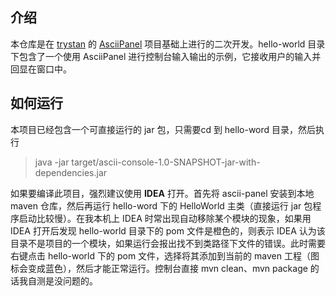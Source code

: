 ## 介绍

本仓库是在 [trystan](https://github.com/trystan) 的 [AsciiPanel](https://github.com/trystan/AsciiPanel) 项目基础上进行的二次开发。hello-world 目录下包含了一个使用 AsciiPanel 进行控制台输入输出的示例，它接收用户的输入并回显在窗口中。

## 如何运行

本项目已经包含一个可直接运行的 jar 包，只需要cd 到 hello-word 目录，然后执行
> java -jar target/ascii-console-1.0-SNAPSHOT-jar-with-dependencies.jar

如果要编译此项目，强烈建议使用 **IDEA** 打开。首先将 ascii-panel 安装到本地 maven 仓库，然后再运行 hello-word 下的 HelloWorld 主类（直接运行 jar 包程序启动比较慢）。在我本机上 IDEA 时常出现自动移除某个模块的现象，如果用 IDEA 打开后发现 hello-world 目录下的 pom 文件是橙色的，则表示 IDEA 认为该目录不是项目的一个模块，如果运行会报出找不到类路径下文件的错误。此时需要右键点击 hello-world 下的 pom 文件，选择将其添加到当前的 maven 工程（图标会变成蓝色），然后才能正常运行。控制台直接 mvn clean、mvn package 的话我自测是没问题的。
